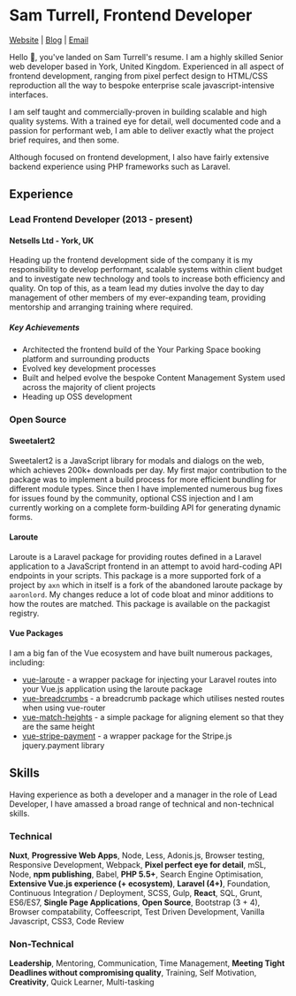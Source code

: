 # Sam Turrell, Frontend Developer

[Website](http://samturrell.co.uk) | [Blog](http://samturrell.github.io) | [Email](mailto:sam+hi@samturrell.co.uk) 


Hello 👋, you've landed on Sam Turrell's resume. I am a highly skilled Senior web developer based in York, United Kingdom. Experienced in all aspect of frontend development, ranging from pixel perfect design to HTML/CSS reproduction all the way to bespoke enterprise scale javascript-intensive interfaces. 

I am self taught and commercially-proven in building scalable and high quality systems. With a trained eye for detail, well documented code and a passion for performant web, I am able to deliver exactly what the project brief requires, and then some.

Although focused on frontend development, I also have fairly extensive backend experience using PHP frameworks such as Laravel.

## Experience

### Lead Frontend Developer (2013 - present)

#### Netsells Ltd  - York, UK

Heading up the frontend development side of the company it is my responsibility to develop performant, scalable systems within client budget and to investigate new technology and tools to increase both efficiency and quality. On top of this, as a team lead my duties involve the day to day management of other members of my ever-expanding team, providing mentorship and arranging training where required.

##### Key Achievements

- Architected the frontend build of the Your Parking Space booking platform and surrounding products
- Evolved key development processes 
- Built and helped evolve the bespoke Content Management System used across the majority of client projects
- Heading up OSS development

### Open Source

#### Sweetalert2

Sweetalert2 is a JavaScript library for modals and dialogs on the web, which achieves 200k+ downloads per day. My first major contribution to the package was to implement a build process for more efficient bundling for different module types. Since then I have implemented numerous bug fixes for issues found by the community, optional CSS injection and I am currently working on a complete form-building API for generating dynamic forms.

#### Laroute

Laroute is a Laravel package for providing routes defined in a Laravel application to a JavaScript frontend in an attempt to avoid hard-coding API endpoints in your scripts. This package is a more supported fork of a project by `axn` which in itself is a fork of the abandoned laroute package by `aaronlord`. My changes reduce a lot of code bloat and minor additions to how the routes are matched. This package is available on the packagist registry.

#### Vue Packages

I am a big fan of the Vue ecosystem and have built numerous packages, including:

- [vue-laroute](https://github.com/samturrell/vue-laroute) - a wrapper package for injecting your Laravel routes into your Vue.js application using the laroute package
- [vue-breadcrumbs](https://github.com/samturrell/vue-breadcrumbs) - a breadcrumb package which utilises nested routes when using vue-router
- [vue-match-heights](https://github.com/samturrell/vue-match-heights) - a simple package for aligning element so that they are the same height
- [vue-stripe-payment](https://github.com/samturrell/vue-stripe-payment) - a wrapper package for the Stripe.js jquery.payment library

## Skills

Having experience as both a developer and a manager in the role of Lead Developer, I have amassed a broad range of technical and non-technical skills.

### Technical

**Nuxt**, **Progressive Web Apps**, Node, Less, Adonis.js, Browser testing, Responsive Development, Webpack, **Pixel perfect eye for detail**, mSL, Node, **npm publishing**, Babel, **PHP 5.5+**, Search Engine Optimisation, **Extensive Vue.js experience (+ ecosystem)**, **Laravel (4+)**, Foundation, Continuous Integration / Deployment, SCSS, Gulp, **React**, SQL, Grunt, ES6/ES7, **Single Page Applications**, **Open Source**, Bootstrap (3 + 4), Browser compatability, Coffeescript, Test Driven Development, Vanilla Javascript, CSS3, Code Review

### Non-Technical

**Leadership**, Mentoring, Communication, Time Management, **Meeting Tight Deadlines without compromising quality**, Training, Self Motivation, **Creativity**, Quick Learner, Multi-tasking




